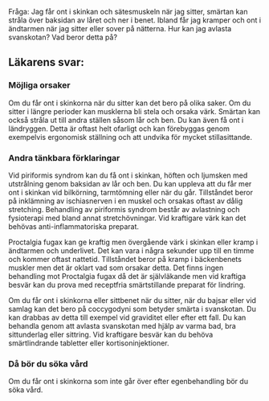 Fråga: Jag får ont i skinkan och sätesmuskeln när jag sitter, smärtan kan stråla över baksidan av låret och ner i benet. Ibland får jag kramper och ont i ändtarmen när jag sitter eller sover på nätterna. Hur kan jag avlasta svanskotan? Vad beror detta på?

Läkarens svar:
--------------

### Möjliga orsaker

Om du får ont i skinkorna när du sitter kan det bero på olika saker. Om du sitter i längre perioder kan musklerna bli stela och orsaka värk. Smärtan kan också stråla ut till andra ställen såsom lår och ben. Du kan även få ont i ländryggen. Detta är oftast helt ofarligt och kan förebyggas genom exempelvis ergonomisk ställning och att undvika för mycket stillasittande.

### Andra tänkbara förklaringar

Vid piriformis syndrom kan du få ont i skinkan, höften och ljumsken med utstrålning genom baksidan av lår och ben. Du kan uppleva att du får mer ont i skinkan vid bilkörning, tarmtömning eller när du går. Tillståndet beror på inklämning av ischiasnerven i en muskel och orsakas oftast av dålig stretching. Behandling av piriformis syndrom består av avlastning och fysioterapi med bland annat stretchövningar. Vid kraftigare värk kan det behövas anti-inflammatoriska preparat.

Proctalgia fugax kan ge kraftig men övergående värk i skinkan eller kramp i ändtarmen och underlivet. Det kan vara i några sekunder upp till en timme och kommer oftast nattetid. Tillståndet beror på kramp i bäckenbenets muskler men det är oklart vad som orsakar detta. Det finns ingen behandling mot Proctalgia fugax då det är självläkande men vid kraftiga besvär kan du prova med receptfria smärtstillande preparat för lindring.

Om du får ont i skinkorna eller sittbenet när du sitter, när du bajsar eller vid samlag kan det bero på coccygodyni som betyder smärta i svanskotan. Du kan drabbas av detta till exempel vid graviditet eller efter ett fall. Du kan behandla genom att avlasta svanskotan med hjälp av varma bad, bra sittunderlag eller sittring. Vid kraftigare besvär kan du behöva smärtlindrande tabletter eller kortisoninjektioner.

### Då bör du söka vård

Om du får ont i skinkorna som inte går över efter egenbehandling bör du söka vård.